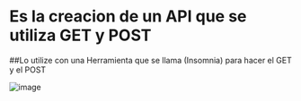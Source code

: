 # Es la creacion de un API que se utiliza GET y POST

##Lo utilize con una Herramienta que se llama (Insomnia) para hacer el GET y el POST

![image](https://user-images.githubusercontent.com/30789399/144352923-ff1c0294-f14a-49ba-be96-08ea334bb39e.png)
